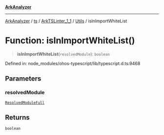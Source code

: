 [**ArkAnalyzer**](../../../../../../../../README.md)

***

[ArkAnalyzer](../../../../../../../../globals.md) / [ts](../../../../../README.md) / [ArkTSLinter\_1\_1](../../../README.md) / [Utils](../README.md) / isInImportWhiteList

# Function: isInImportWhiteList()

> **isInImportWhiteList**(`resolvedModule`): `boolean`

Defined in: node\_modules/ohos-typescript/lib/typescript.d.ts:9468

## Parameters

### resolvedModule

[`ResolvedModuleFull`](../../../../../interfaces/ResolvedModuleFull.md)

## Returns

`boolean`
